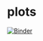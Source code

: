 # plots

[![Binder](https://mybinder.org/badge_logo.svg)](https://mybinder.org/v2/gh/parajal/plots/masterr?urlpath=lab/tree/2p-2d-validation-magnetic-flow.ipynb)
